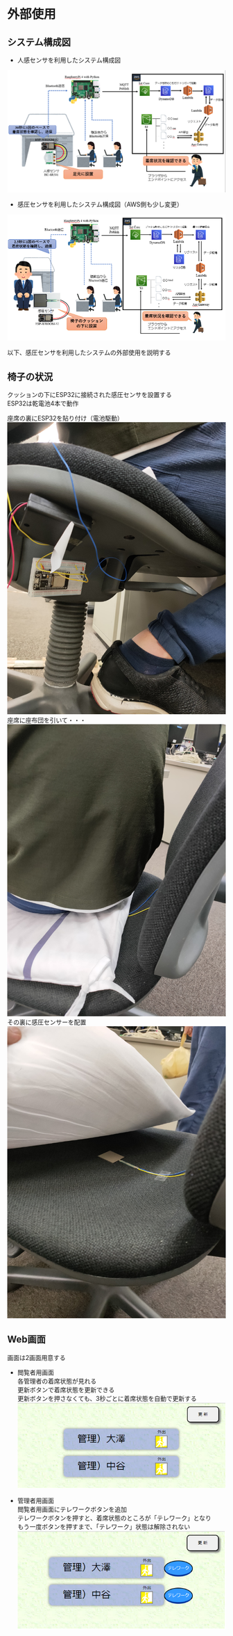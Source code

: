 # 外部使用  

## システム構成図  

- 人感センサを利用したシステム構成図  

![全景](./img/全体概要.png)  

- 感圧センサを利用したシステム構成図（AWS側も少し変更）  

![システム](./img/システム構成図2.png)  

以下、感圧センサを利用したシステムの外部使用を説明する  

## 椅子の状況  

クッションの下にESP32に接続された感圧センサを設置する  
ESP32は乾電池4本で動作  

  座席の裏にESP32を貼り付け（電池駆動）
  ![seat1](./img/seat1.jpg)  
  座席に座布団を引いて・・・
  ![seat2](./img/seat2.jpg)
  その裏に感圧センサーを配置 
  ![seat3](./img/seat3.jpg)  


## Web画面  

画面は2画面用意する  
- 閲覧者用画面  
各管理者の着席状態が見れる  
更新ボタンで着席状態を更新できる  
更新ボタンを押さなくても、3秒ごとに着席状態を自動で更新する  
![画面](./img/確認画面.png)  

- 管理者用画面  
閲覧者用画面にテレワークボタンを追加  
テレワークボタンを押すと、着席状態のところが「テレワーク」となり  
もう一度ボタンを押すまで、「テレワーク」状態は解除されない  
![管理者画面](./img/確認画面(管理者).png)  

